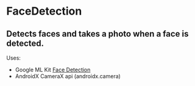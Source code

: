 # FaceDetection

## Detects faces and takes a photo when a face is detected. 

Uses: 
- Google ML Kit [Face Detection](https://developers.google.com/ml-kit/vision/face-detection/android)
- AndroidX CameraX api (androidx.camera)
